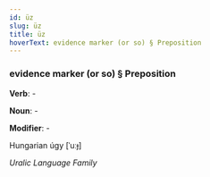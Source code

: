 ```yaml
---
id: üz
slug: üz
title: üz
hoverText: evidence marker (or so) § Preposition
---
```


### evidence marker (or so) § Preposition

**Verb**: -

**Noun**: -

**Modifier**: -

Hungarian úgy [ˈuːɟ]

*Uralic Language Family*